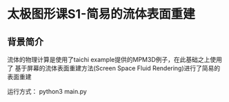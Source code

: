 # 太极图形课S1-简易的流体表面重建

## 背景简介
流体的物理计算是使用了taichi example提供的MPM3D例子，在此基础之上使用了
基于屏幕的流体表面重建方法(Screen Space Fluid Rendering)进行了简易的表面重建

运行方式：
python3 main.py

